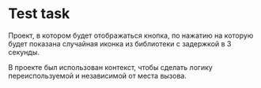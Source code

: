 # Test task

Проект, в котором будет отображаться кнопка, по нажатию на
которую будет показана случайная иконка из библиотеки с задержкой в 3 секунды.

В проекте был использован контекст, чтобы сделать логику переиспользуемой и независимой от места вызова.
